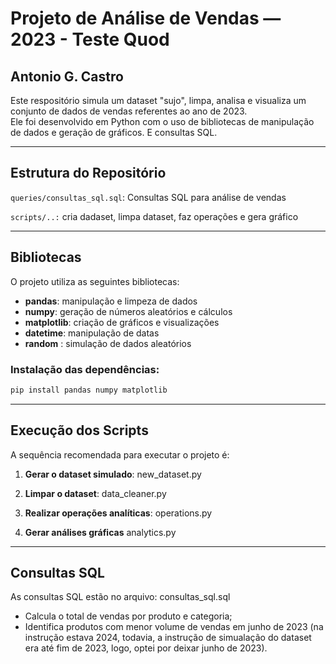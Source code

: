 # Projeto de Análise de Vendas — 2023 - Teste Quod

## Antonio G. Castro

Este respositório simula um dataset "sujo", limpa, analisa e visualiza um conjunto de dados de vendas referentes ao ano de 2023.  
Ele foi desenvolvido em Python com o uso de bibliotecas de manipulação de dados e geração de gráficos. E consultas SQL.

---

## Estrutura do Repositório

`queries/consultas_sql.sql`: Consultas SQL para análise de vendas

`scripts/..:` cria dadaset, limpa dataset, faz operações e gera gráfico

---

## Bibliotecas

O projeto utiliza as seguintes bibliotecas:

- **pandas**: manipulação e limpeza de dados
- **numpy**: geração de números aleatórios e cálculos
- **matplotlib**: criação de gráficos e visualizações
- **datetime**: manipulação de datas
- **random** : simulação de dados aleatórios

### Instalação das dependências:

```bash
pip install pandas numpy matplotlib
```

---

## Execução dos Scripts

A sequência recomendada para executar o projeto é:

1. **Gerar o dataset simulado**: new_dataset.py

2. **Limpar o dataset**: data_cleaner.py

3. **Realizar operações analíticas**: operations.py

4. **Gerar análises gráficas** analytics.py

---

## Consultas SQL

As consultas SQL estão no arquivo: consultas_sql.sql

- Calcula o total de vendas por produto e categoria;
- Identifica produtos com menor volume de vendas em junho de 2023 (na instrução estava 2024, todavia, a instrução de simualação do dataset era até fim de 2023, logo, optei por deixar junho de 2023).
